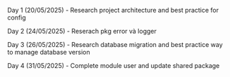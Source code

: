 Day 1 (20/05/2025) - Research project architecture and best practice for config

Day 2 (24/05/2025) - Reserach pkg error và logger 

Day 3 (26/05/2025) - Research database migration and best practice way to manage database version

Day 4 (31/05/2025) - Complete module user and update shared package